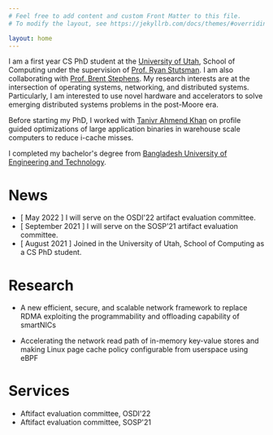 ```yaml
---
# Feel free to add content and custom Front Matter to this file.
# To modify the layout, see https://jekyllrb.com/docs/themes/#overriding-theme-defaults

layout: home
---
```


I am a first year CS PhD student at the [University of Utah](https://www.cs.utah.edu/), School of Computing
under the supervision of [Prof. Ryan Stutsman](https://rstutsman.github.io/). I am also collaborating with [Prof. Brent Stephens](https://www.cs.utah.edu/~brent/).
My research interests are at the intersection of operating systems, networking, and distributed systems.
Particularly, I am interested to use novel hardware and accelerators
to solve emerging distributed systems problems in the post-Moore era.

Before starting my PhD, I worked with [Tanivr Ahmend Khan](https://web.eecs.umich.edu/~takh/) on profile guided optimizations of large application binaries
in warehouse scale computers to reduce i-cache misses.

I completed my bachelor's degree from
[Bangladesh University of Engineering and Technology](https://www.buet.ac.bd/web/).

# News #

* [ May 2022 ] I will serve on the OSDI'22 artifact evaluation committee.
* [ September 2021 ] I will serve on the SOSP'21 artifact evaluation committee.
* [ August 2021 ] Joined in the University of Utah, School of Computing as a CS PhD student.

# Research #

* A new efficient, secure, and scalable network framework to replace RDMA exploiting the programmability and offloading capability of smartNICs

* Accelerating the network read path of in-memory key-value stores and making Linux page cache policy configurable from userspace using eBPF

# Services #

* Aftifact evaluation committee, OSDI'22
* Aftifact evaluation committee, SOSP'21
